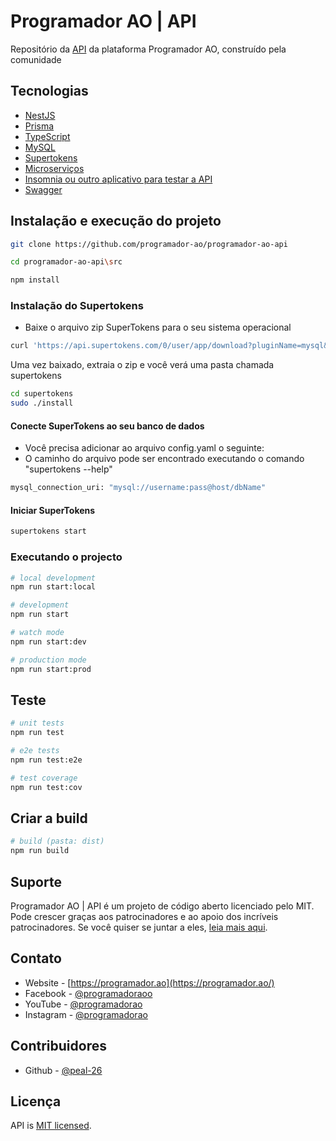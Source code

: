 # Programador AO | API

Repositório da [API](http://github.com/Programador-AO/programador-ao-api) da plataforma Programador AO, construído pela comunidade

## Tecnologias

- [NestJS](https://www.fastify.io/)
- [Prisma](https://www.prisma.io/)
- [TypeScript](https://www.typescriptlang.org/)
- [MySQL](https://www.mysql.com/)
- [Supertokens](https://supertokens.com/)
- [Microserviços](https://microservices.io/)
- [Insomnia ou outro aplicativo para testar a API](https://insomnia.rest/download)
- [Swagger](https://swagger.io/)

## Instalação e execução do projeto

```bash
git clone https://github.com/programador-ao/programador-ao-api

cd programador-ao-api\src

npm install
```

### Instalação do Supertokens

- Baixe o arquivo zip SuperTokens para o seu sistema operacional

```bash
curl 'https://api.supertokens.com/0/user/app/download?pluginName=mysql&os=linux&core=4.6&api-version=0' --output supertokens.zip
```

Uma vez baixado, extraia o zip e você verá uma pasta chamada supertokens

```bash
cd supertokens
sudo ./install
```

#### Conecte SuperTokens ao seu banco de dados

- Você precisa adicionar ao arquivo config.yaml o seguinte:
- O caminho do arquivo pode ser encontrado executando o comando "supertokens --help"

```bash
mysql_connection_uri: "mysql://username:pass@host/dbName"
```

#### Iniciar SuperTokens

```bash
supertokens start
```

### Executando o projecto

```bash
# local development
npm run start:local

# development
npm run start

# watch mode
npm run start:dev

# production mode
npm run start:prod
```

## Teste

```bash
# unit tests
npm run test

# e2e tests
npm run test:e2e

# test coverage
npm run test:cov
```

## Criar a build

```bash
# build (pasta: dist)
npm run build

```

## Suporte

Programador AO | API é um projeto de código aberto licenciado pelo MIT. Pode crescer graças aos patrocinadores e ao apoio dos incríveis patrocinadores. Se você quiser se juntar a eles, [leia mais aqui](https://programador.ao/sobre-nos).

## Contato

- Website - [https://programador.ao](https://programador.ao/)
- Facebook - [@programadoraoo](https://web.facebook.com/programadoraoo)
- YouTube - [@programadorao](https://www.youtube.com/@programadorao)
- Instagram - [@programadorao](https://www.instagram.com/programadorao/)

## Contribuidores

- Github - [@peal-26](https://github.com/peal-26/)

## Licença

API is [MIT licensed](LICENSE).
